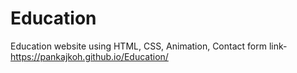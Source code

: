 # Education
Education website using HTML, CSS, Animation, Contact form 
link- https://pankajkoh.github.io/Education/
